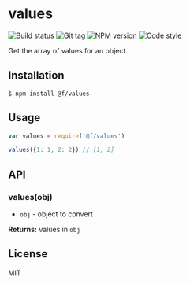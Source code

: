 
# values

[![Build status][travis-image]][travis-url]
[![Git tag][git-image]][git-url]
[![NPM version][npm-image]][npm-url]
[![Code style][standard-image]][standard-url]

Get the array of values for an object.

## Installation

    $ npm install @f/values

## Usage

```js
var values = require('@f/values')

values({1: 1, 2: 2}) // [1, 2]
```

## API

### values(obj)

- `obj` - object to convert

**Returns:** values in `obj`

## License

MIT

[travis-image]: https://img.shields.io/travis/micro-js/values.svg?style=flat-square
[travis-url]: https://travis-ci.org/micro-js/values
[git-image]: https://img.shields.io/github/tag/micro-js/values.svg
[git-url]: https://github.com/micro-js/values
[standard-image]: https://img.shields.io/badge/code%20style-standard-brightgreen.svg?style=flat
[standard-url]: https://github.com/feross/standard
[npm-image]: https://img.shields.io/npm/v/@f/values.svg?style=flat-square
[npm-url]: https://npmjs.org/package/@f/values
